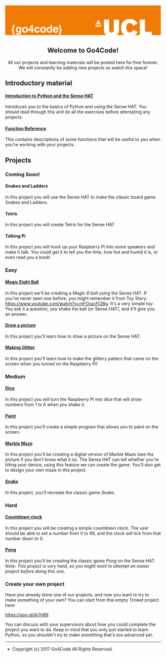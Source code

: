 <img src="./media/orange.png" align = "center"> </img>

 <h2 align = "center">Welcome to Go4Code! </h2>
 
 <p align = "center"> All our projects and learning materials will be posted here for free forever. We will constantly be adding new projects so watch this space! </p>



## Introductory material


#### [Introduction to Python and the Sense HAT](./docs/sense_hat_intro.md)

Introduces you to the basics of Python and using the Sense HAT. You should
read through this and do all the exercises before attempting any projects.

#### [Function Reference](./docs/function_reference.md)

This contains descriptions of some functions that will be useful to you
when you're working with your projects.


## Projects

### Coming Soon!

#### Snakes and Ladders
In this project you will use the Sense HAT to make the classic board game Snakes and Ladders. 

#### Tetris 

In this project you will create Tetris for the Sense HAT

#### Talking Pi

In this project you will hook up your Raspberry Pi into some speakers and make it talk. You could get it to tell you the time, how hot and humid it is, or even read you a book!


### Easy

#### [Magic Eight Ball](./docs/magic_eight_ball.md)

In this project we'll be creating a *Magic 8 ball* using the Sense HAT. If you've never seen one
before, you might remember it from Toy Story: <a href="https://www.youtube.com/watch?v=mFOracFClBg">https://www.youtube.com/watch?v=mFOracFClBg</a>. It's a very simple toy: You ask it a question, you shake the ball (or Sense HAT),
and it'll give you an answer.

#### [Draw a picture](./docs/draw_a_picture_project.md)

In this project you'll learn how to draw a picture on the Sense HAT.

#### [Making Glitter](./docs/glitter.md)

In this project you'll learn how to make the glittery pattern that came on the screen when you turned on the Raspberry Pi!

### Medium

#### [Dice](./docs/Dice.md)
In this project you will turn the Raspberry Pi into dice that will show numbers from 1 to 6 when you shake it.

#### [Paint](./docs/paint_project.md)

In this project you'll create a simple program that allows you to paint on the
screen.

#### [Marble Maze](./docs/marble_maze_project.md)

In this project you'll be creating a digital version of Marble Maze (see the
  picture if you don't know what it is).
The Sense HAT can tell whether you're tilting your device, using this feature
we can create the game. You'll also get to design your own maze in this
project.

#### [Snake](./docs/snake_project.md)

In this project, you'll recreate the classic game *Snake*.

### Hard

#### [Countdown clock](./docs/countdown_clock_project.md)

In this project you will be creating a simple countdown clock. The user should
be able to set a number from 0 to 99, and the clock will tick from that number
down to 0.

#### [Pong](./docs/pong_project.md)

In this project you'll be creating the classic game _Pong_ on the Sense HAT.
*Note: This project is very hard, so you might want to attempt an easier project
before doing this one.*



### Create your own project

Have you already done one of our projects, and now you want to try to make something of your own? You can start from this empty Trinket project here:

<a href="https://goo.gl/Ai7nR9" target="_blank">https://goo.gl/Ai7nR9</a>

You can discuss with your supervisors about how you could complete the project you want to do. Keep in mind
that you only just started to learn Python, so you shouldn't try to make something that's *too* advanced yet.

---
* Copyright (c) 2017 Go4Code All Rights Reserved.
